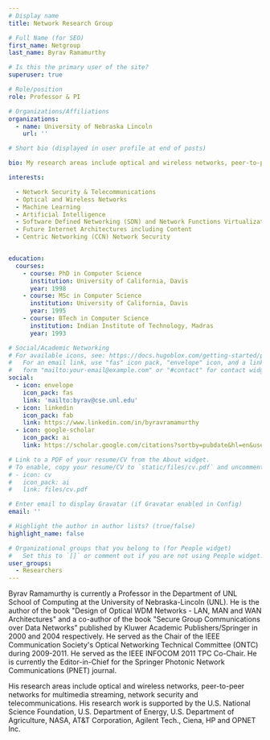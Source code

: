 ```yaml
---
# Display name
title: Network Research Group

# Full Name (for SEO)
first_name: Netgroup
last_name: Byrav Ramamurthy

# Is this the primary user of the site?
superuser: true

# Role/position
role: Professor & PI

# Organizations/Affiliations
organizations:
  - name: University of Nebraska Lincoln
    url: ''

# Short bio (displayed in user profile at end of posts)

bio: My research areas include optical and wireless networks, peer-to-peer networks for multimedia streaming, network security and telecommunications. My research work is supported by the U.S. National Science Foundation, U.S. Department of Energy, U.S. Department of Agriculture, NASA, AT&T Corporation, Agilent Tech., Ciena, HP and OPNET Inc.

interests:

  - Network Security & Telecommunications
  - Optical and Wireless Networks
  - Machine Learning
  - Artificial Intelligence
  - Software Defined Networking (SDN) and Network Functions Virtualization (NFV)
  - Future Internet Architectures including Content
  - Centric Networking (CCN) Network Security


education:
  courses:
    - course: PhD in Computer Science 
      institution: University of California, Davis
      year: 1998
    - course: MSc in Computer Science
      institution: University of California, Davis
      year: 1995
    - course: BTech in Computer Science
      institution: Indian Institute of Technology, Madras
      year: 1993

# Social/Academic Networking
# For available icons, see: https://docs.hugoblox.com/getting-started/page-builder/#icons
#   For an email link, use "fas" icon pack, "envelope" icon, and a link in the
#   form "mailto:your-email@example.com" or "#contact" for contact widget.
social:
  - icon: envelope
    icon_pack: fas
    link: 'mailto:byrav@cse.unl.edu'
  - icon: linkedin
    icon_pack: fab
    link: https://www.linkedin.com/in/byravramamurthy
  - icon: google-scholar
    icon_pack: ai
    link: https://scholar.google.com/citations?sortby=pubdate&hl=en&user=Moj2TLMAAAAJ&view_op=list_works

# Link to a PDF of your resume/CV from the About widget.
# To enable, copy your resume/CV to `static/files/cv.pdf` and uncomment the lines below.
# - icon: cv
#   icon_pack: ai
#   link: files/cv.pdf

# Enter email to display Gravatar (if Gravatar enabled in Config)
email: ''

# Highlight the author in author lists? (true/false)
highlight_name: false

# Organizational groups that you belong to (for People widget)
#   Set this to `[]` or comment out if you are not using People widget.
user_groups:
  - Researchers
---
```


Byrav Ramamurthy is currently a Professor in the Department of UNL School of Computing at the University of Nebraska-Lincoln (UNL). He is the author of the book "Design of Optical WDM Networks - LAN, MAN and WAN Architectures" and a co-author of the book "Secure Group Communications over Data Networks" published by Kluwer Academic Publishers/Springer in 2000 and 2004 respectively. He served as the Chair of the IEEE Communication Society's Optical Networking Technical Committee (ONTC) during 2009-2011. He served as the IEEE INFOCOM 2011 TPC Co-Chair. He is currently the Editor-in-Chief for the Springer Photonic Network Communications (PNET) journal.

His research areas include optical and wireless networks, peer-to-peer networks for multimedia streaming, network security and telecommunications. His research work is supported by the U.S. National Science Foundation, U.S. Department of Energy, U.S. Department of Agriculture, NASA, AT&T Corporation, Agilent Tech., Ciena, HP and OPNET Inc.
